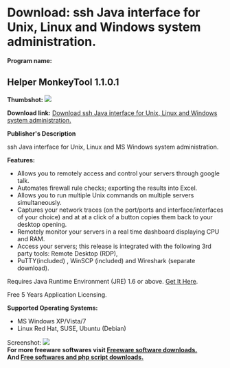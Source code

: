 # Download: ssh Java interface for Unix, Linux and Windows system administration.

**Program name:**

## Helper MonkeyTool 1.1.0.1

  
**Thumbshot:** ![](http://www.freewarefiles.com/screenshot/hlprmnkytool_md.jpg)   
  
**Download link:** [Download ssh Java interface for Unix, Linux and Windows system administration.](http://freesoftwares.boysofts.com/Helper-MonkeyTool_program_77581.html)  
  


**Publisher's Description**  
  


ssh Java interface for Unix, Linux and MS Windows system administration. 

**Features:**

  * Allows you to remotely access and control your servers through google talk. 
  * Automates firewall rule checks; exporting the results into Excel. 
  * Allows you to run multiple Unix commands on multiple servers simultaneously. 
  * Captures your network traces (on the port/ports and interface/interfaces of your choice) and at at a click of a button copies them back to your desktop opening. 
  * Remotely monitor your servers in a real time dashboard displaying CPU and RAM. 
  * Access your servers; this release is integrated with the following 3rd party tools: Remote Desktop (RDP), 
  * PuTTY(included) , WinSCP (included) and Wireshark (separate download). 

Requires Java Runtime Environment (JRE) 1.6 or above. [Get It Here](http://www.java.com).

Free 5 Years Application Licensing. 

**Supported Operating Systems:**

  * MS Windows XP/Vista/7 
  * Linux Red Hat, SUSE, Ubuntu (Debian) 

  
  
Screenshot: ![](http://www.freewarefiles.com/screenshot/hlprmnkytool.jpg)   
**For more freeware softwares visit [Freeware software downloads.](http://freesoftwares.boysofts.com/)**   
**And [Free softwares and php script downloads.](http://www.boysofts.com/)**
